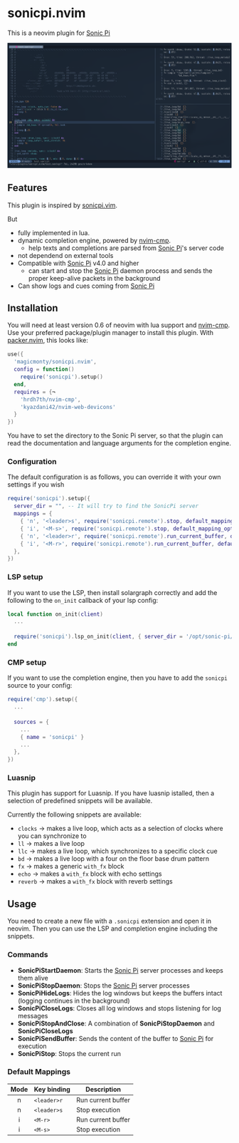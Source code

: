 # sonicpi.nvim

This is a neovim plugin for [Sonic Pi]

![Screenshot](images/screenshot.png)

## Features

This plugin is inspired by [sonicpi.vim](https://github.com/dermusikman/sonicpi.vim).

But
- fully implemented in lua.
- dynamic completion engine, powered by [nvim-cmp].
  - help texts and completions are parsed from [Sonic Pi]'s server code
- not dependend on external tools
- Compatible with [Sonic Pi] v4.0 and higher
  - can start and stop the [Sonic Pi] daemon process and sends the proper keep-alive packets in the background
- Can show logs and cues coming from [Sonic Pi]

## Installation

You will need at least version 0.6 of neovim with lua support and [nvim-cmp].
Use your preferred package/plugin manager to install this plugin.
With [packer.nvim](http://github.com/wbthomason/packer.nvim), this looks like:

```lua
use({
  'magicmonty/sonicpi.nvim',
  config = function()
    require('sonicpi').setup()
  end,
  requires = {¬
    'hrdh7th/nvim-cmp',
    'kyazdani42/nvim-web-devicons'
  }
})
```

You have to set the directory to the Sonic Pi server, so that the plugin can read the documentation and language arguments for the completion engine.

### Configuration

The default configuration is as follows, you can override it with your own settings if you wish

```lua
require('sonicpi').setup({
  server_dir = "", -- It will try to find the SonicPi server
  mappings = {
    { 'n', '<leader>s', require('sonicpi.remote').stop, default_mapping_opts },
    { 'i', '<M-s>', require('sonicpi.remote').stop, default_mapping_opts },
    { 'n', '<leader>r', require('sonicpi.remote').run_current_buffer, default_mapping_opts },
    { 'i', '<M-r>', require('sonicpi.remote').run_current_buffer, default_mapping_opts },
  },
})
```

### LSP setup
If you want to use the LSP, then install solargraph correctly and add the following to the `on_init` callback of your lsp config:

```lua
local function on_init(client)
  ...

  require('sonicpi').lsp_on_init(client, { server_dir = '/opt/sonic-pi/app/server' })
end
```

### CMP setup

If you want to use the completion engine, then you have to add the `sonicpi` source to your config:

```lua
require('cmp').setup({
  ...

  sources = {
    ...
    { name = 'sonicpi' }
    ...
  },
})
```

### Luasnip
This plugin has support for Luasnip. If you have luasnip istalled, then a selection of predefined snippets will be available.

Currently the following snippets are available:
- `clocks` -> makes a live loop, which acts as a selection of clocks where you can synchronize to
- `ll` -> makes a live loop
- `llc` -> makes a live loop, which synchronizes to a specific clock cue
- `bd` -> makes a live loop with a four on the floor base drum pattern
- `fx` -> makes a generic `with_fx` block
- `echo` -> makes a `with_fx` block with echo settings
- `reverb` -> makes a `with_fx` block with reverb settings

## Usage

You need to create a new file with a `.sonicpi` extension and open it in neovim.
Then you can use the LSP and completion engine including the snippets.

### Commands

- **SonicPiStartDaemon**: Starts the [Sonic Pi] server processes and keeps them alive
- **SonicPiStopDaemon**: Stops the [Sonic Pi] server processes
- **SonicPiHideLogs**: Hides the log windows but keeps the buffers intact (logging continues in the background)
- **SonicPiCloseLogs**: Closes all log windows and stops listening for log messages
- **SonicPiStopAndClose**: A combination of **SonicPiStopDaemon** and **SonicPiCloseLogs**
- **SonicPiSendBuffer**: Sends the content of the buffer to [Sonic Pi] for execution
- **SonicPiStop**: Stops the current run

### Default Mappings

| Mode | Key binding | Description        |
|:----:|-------------|--------------------|
|   n  | `<leader>r` | Run current buffer |
|   n  | `<leader>s` | Stop execution     |
|   i  | `<M-r>`     | Run current buffer |
|   i  | `<M-s>`     | Stop execution     |


[nvim-cmp]: https://github.com/hrs7th/nvim-cmp
[Sonic Pi]: https://sonic-pi.net
